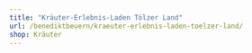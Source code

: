 ```yaml
---
title: "Kräuter-Erlebnis-Laden Tölzer Land"
url: /benediktbeuern/kraeuter-erlebnis-laden-toelzer-land/
shop: Kräuter
---
```

